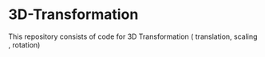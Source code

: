 # 3D-Transformation
This repository consists of code for 3D Transformation ( translation, scaling , rotation)

